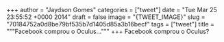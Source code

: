 
+++
author = "Jaydson Gomes"
categories = ["tweet"]
date = "Tue Mar 25 23:55:52 +0000 2014"
draft = false
image = "{TWEET_IMAGE}"
slug = "70184752a0d8be79bf535b7d1405d85a3b16becf"
tags = ["tweet"]
title = """Facebook comprou o Oculus..."""
+++
Facebook comprou o Oculus?
